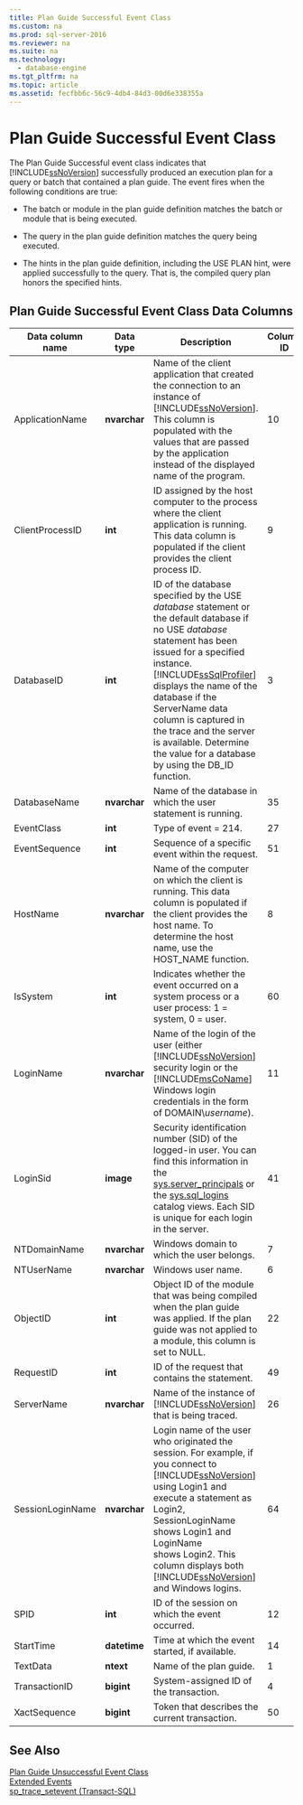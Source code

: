 ```yaml
---
title: Plan Guide Successful Event Class
ms.custom: na
ms.prod: sql-server-2016
ms.reviewer: na
ms.suite: na
ms.technology: 
  - database-engine
ms.tgt_pltfrm: na
ms.topic: article
ms.assetid: fecfbb6c-56c9-4db4-84d3-00d6e338355a
---
```

# Plan Guide Successful Event Class
  The Plan Guide Successful event class indicates that [!INCLUDE[ssNoVersion](../../Token/Other/ssNoVersion_md.md)] successfully produced an execution plan for a query or batch that contained a plan guide. The event fires when the following conditions are true:  
  
-   The batch or module in the plan guide definition matches the batch or module that is being executed.  
  
-   The query in the plan guide definition matches the query being executed.  
  
-   The hints in the plan guide definition, including the USE PLAN hint, were applied successfully to the query. That is, the compiled query plan honors the specified hints.  
  
## Plan Guide Successful Event Class Data Columns  
  
|Data column name|Data type|Description|Column ID|Filterable|  
|----------------------|---------------|-----------------|---------------|----------------|  
|ApplicationName|**nvarchar**|Name of the client application that created the connection to an instance of [!INCLUDE[ssNoVersion](../../Token/Other/ssNoVersion_md.md)]. This column is populated with the values that are passed by the application instead of the displayed name of the program.|10|Yes|  
|ClientProcessID|**int**|ID assigned by the host computer to the process where the client application is running. This data column is populated if the client provides the client process ID.|9|Yes|  
|DatabaseID|**int**|ID of the database specified by the USE *database* statement or the default database if no USE *database* statement has been issued for a specified instance. [!INCLUDE[ssSqlProfiler](../../Token/Other/ssSqlProfiler_md.md)] displays the name of the database if the ServerName data column is captured in the trace and the server is available. Determine the value for a database by using the DB\_ID function.|3|Yes|  
|DatabaseName|**nvarchar**|Name of the database in which the user statement is running.|35|Yes|  
|EventClass|**int**|Type of event \= 214.|27|No|  
|EventSequence|**int**|Sequence of a specific event within the request.|51|No|  
|HostName|**nvarchar**|Name of the computer on which the client is running. This data column is populated if the client provides the host name. To determine the host name, use the HOST\_NAME function.|8|Yes|  
|IsSystem|**int**|Indicates whether the event occurred on a system process or a user process: 1 \= system, 0 \= user.|60|Yes|  
|LoginName|**nvarchar**|Name of the login of the user \(either [!INCLUDE[ssNoVersion](../../Token/Other/ssNoVersion_md.md)] security login or the [!INCLUDE[msCoName](../../Token/Other/msCoName_md.md)] Windows login credentials in the form of DOMAIN\\*username*\).|11|Yes|  
|LoginSid|**image**|Security identification number \(SID\) of the logged\-in user. You can find this information in the [sys.server\_principals](../Topic/sys.server_principals%20\(Transact-SQL\).md) or the [sys.sql\_logins](../Topic/sys.sql_logins%20\(Transact-SQL\).md) catalog views. Each SID is unique for each login in the server.|41|Yes|  
|NTDomainName|**nvarchar**|Windows domain to which the user belongs.|7|Yes|  
|NTUserName|**nvarchar**|Windows user name.|6|Yes|  
|ObjectID|**int**|Object ID of the module that was being compiled when the plan guide was applied. If the plan guide was not applied to a module, this column is set to NULL.|22|Yes|  
|RequestID|**int**|ID of the request that contains the statement.|49|Yes|  
|ServerName|**nvarchar**|Name of the instance of [!INCLUDE[ssNoVersion](../../Token/Other/ssNoVersion_md.md)] that is being traced.|26|No|  
|SessionLoginName|**nvarchar**|Login name of the user who originated the session. For example, if you connect to [!INCLUDE[ssNoVersion](../../Token/Other/ssNoVersion_md.md)] using Login1 and execute a statement as Login2, SessionLoginName shows Login1 and LoginName shows Login2. This column displays both [!INCLUDE[ssNoVersion](../../Token/Other/ssNoVersion_md.md)] and Windows logins.|64|Yes|  
|SPID|**int**|ID of the session on which the event occurred.|12|Yes|  
|StartTime|**datetime**|Time at which the event started, if available.|14|Yes|  
|TextData|**ntext**|Name of the plan guide.|1|Yes|  
|TransactionID|**bigint**|System\-assigned ID of the transaction.|4|Yes|  
|XactSequence|**bigint**|Token that describes the current transaction.|50|Yes|  
  
## See Also  
 [Plan Guide Unsuccessful Event Class](../../Topics/TopicNameNotContainA/Plan-Guide-Unsuccessful-Event-Class.md)   
 [Extended Events](../../Topics/TopicNameNotContainA/Extended-Events.md)   
 [sp_trace_setevent &#40;Transact-SQL&#41;](../Topic/sp_trace_setevent%20\(Transact-SQL\).md)  
  
  